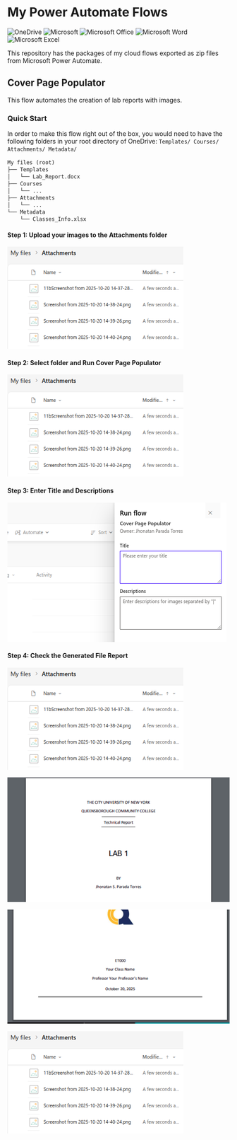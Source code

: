 # My Power Automate Flows

![OneDrive](https://img.shields.io/badge/OneDrive-white?style=for-the-badge&logo=Microsoft%20OneDrive&logoColor=0078D4)
![Microsoft](https://img.shields.io/badge/Microsoft-0078D4?style=for-the-badge&logo=microsoft&logoColor=white)
![Microsoft Office](https://img.shields.io/badge/Microsoft_Office-D83B01?style=for-the-badge&logo=microsoft-office&logoColor=white)
![Microsoft Word](https://img.shields.io/badge/Microsoft_Word-2B579A?style=for-the-badge&logo=microsoft-word&logoColor=white)
![Microsoft Excel](https://img.shields.io/badge/Microsoft_Excel-217346?style=for-the-badge&logo=microsoft-excel&logoColor=white)

This repository has the packages of my cloud flows exported as zip files from Microsoft Power Automate.  

## Cover Page Populator

This flow automates the creation of lab reports with images.  

### Quick Start

In order to make this flow right out of the box, you would need to have the following folders in your root directory of OneDrive: `Templates/ Courses/ Attachments/ Metadata/`

```
My files (root)
├── Templates
│   └── Lab_Report.docx
├── Courses
│   └── ...
├── Attachments
│   └── ...
└── Metadata
    └── Classes_Info.xlsx
```


#### Step 1: Upload your images to the Attachments folder

![Alt text](<imgs/Screenshot from 2025-10-20 14-52-07.png>)

#### Step 2: Select folder and Run Cover Page Populator

![Alt text](<imgs/Screenshot from 2025-10-20 14-52-07.png>)

#### Step 3: Enter Title and Descriptions

![Alt text](<imgs/Screenshot from 2025-10-20 16-57-56.png>)

#### Step 4: Check the Generated File Report

![Alt text](<imgs/Screenshot from 2025-10-20 14-52-07.png>)

![Alt text](<imgs/Screenshot from 2025-10-20 19-23-42.png>)

![Alt text](<imgs/Screenshot from 2025-10-20 19-23-53.png>)

![Alt text](<imgs/Screenshot from 2025-10-20 14-52-07.png>)
